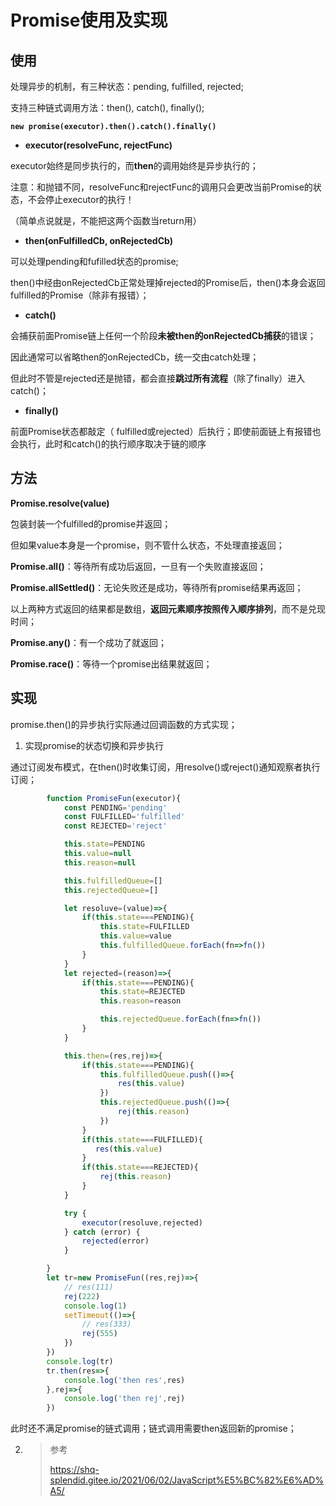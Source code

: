 # Promise使用及实现

## 使用

处理异步的机制，有三种状态：pending, fulfilled, rejected;

支持三种链式调用方法：then(), catch(), finally();

**`new promise(executor).then().catch().finally()`**

- **executor(resolveFunc, rejectFunc)**

executor始终是同步执行的，而**then**的调用始终是异步执行的；

 注意：和抛错不同，resolveFunc和rejectFunc的调用只会更改当前Promise的状态，不会停止executor的执行！

（简单点说就是，不能把这两个函数当return用）



- **then(onFulfilledCb, onRejectedCb)**

可以处理pending和fufilled状态的promise;

then()中经由onRejectedCb正常处理掉rejected的Promise后，then()本身会返回fulfilled的Promise（除非有报错）；



- **catch()**

会捕获前面Promise链上任何一个阶段**未被then的onRejectedCb捕获**的错误；

因此通常可以省略then的onRejectedCb，统一交由catch处理；

但此时不管是rejected还是抛错，都会直接**跳过所有流程**（除了finally）进入catch()；



- **finally()**

前面Promise状态都敲定（ fulfilled或rejected）后执行；即使前面链上有报错也会执行，此时和catch()的执行顺序取决于链的顺序



## 方法

**Promise.resolve(value)**

包装封装一个fulfilled的promise并返回；

但如果value本身是一个promise，则不管什么状态，不处理直接返回；



**Promise.all()**：等待所有成功后返回，一旦有一个失败直接返回；

**Promise.allSettled()**：无论失败还是成功，等待所有promise结果再返回；

以上两种方式返回的结果都是数组，**返回元素顺序按照传入顺序排列**，而不是兑现时间；



**Promise.any()**：有一个成功了就返回；

**Promise.race()**：等待一个promise出结果就返回；



## 实现

promise.then()的异步执行实际通过回调函数的方式实现；

1. 实现promise的状态切换和异步执行

通过订阅发布模式，在then()时收集订阅，用resolve()或reject()通知观察者执行订阅；

```js
        function PromiseFun(executor){
            const PENDING='pending'
            const FULFILLED='fulfilled'
            const REJECTED='reject'

            this.state=PENDING
            this.value=null
            this.reason=null

            this.fulfilledQueue=[]
            this.rejectedQueue=[]

            let resoluve=(value)=>{
                if(this.state===PENDING){
                    this.state=FULFILLED
                    this.value=value
                    this.fulfilledQueue.forEach(fn=>fn())
                }
            }
            let rejected=(reason)=>{
                if(this.state===PENDING){
                    this.state=REJECTED
                    this.reason=reason

                    this.rejectedQueue.forEach(fn=>fn())
                }
            }

            this.then=(res,rej)=>{
                if(this.state===PENDING){
                    this.fulfilledQueue.push(()=>{
                        res(this.value)
                    })
                    this.rejectedQueue.push(()=>{
                        rej(this.reason)
                    })
                }
                if(this.state===FULFILLED){
                   res(this.value)
                }
                if(this.state===REJECTED){
                    rej(this.reason)
                }
            }

            try {
                executor(resoluve,rejected)
            } catch (error) {
                rejected(error)
            }

        }
        let tr=new PromiseFun((res,rej)=>{
            // res(111)   
            rej(222)
            console.log(1)
            setTimeout(()=>{
                // res(333)
                rej(555)
            })
        })
        console.log(tr)
        tr.then(res=>{
            console.log('then res',res)
        },rej=>{
            console.log('then rej',rej)
        })
```

此时还不满足promise的链式调用；链式调用需要then返回新的promise；

2. > 参考
   > 
   > https://shq-splendid.gitee.io/2021/06/02/JavaScript%E5%BC%82%E6%AD%A5/